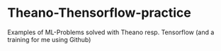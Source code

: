 # Theano-Thensorflow-practice
Examples of ML-Problems solved with Theano resp. Tensorflow
(and a training for me using Github)

